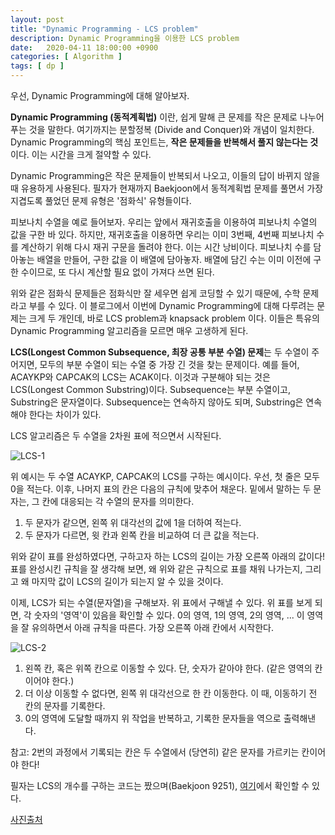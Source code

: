 ```yaml
---
layout: post
title: "Dynamic Programming - LCS problem"
description: Dynamic Programming을 이용한 LCS problem
date:   2020-04-11 18:00:00 +0900
categories: [ Algorithm ]
tags: [ dp ]
---
```


우선, Dynamic Programming에 대해 알아보자.

 **Dynamic Programming (동적계획법)** 이란, 쉽게 말해 큰 문제를 작은 문제로 나누어 푸는 것을 말한다. 여기까지는 분할정복 (Divide and Conquer)와 개념이 일치한다. Dynamic Programming의 핵심 포인트는, **작은 문제들을 반복해서 풀지 않는다는 것**이다. 이는 시간을 크게 절약할 수 있다. 
<!-- more -->
 Dynamic Programming은 작은 문제들이 반복되서 나오고, 이들의 답이 바뀌지 않을 때 유용하게 사용된다. 필자가 현재까지 Baekjoon에서 동적계획법 문제를 풀면서 가장 지겹도록 풀었던 문제 유형은 '점화식' 유형들이다.

 피보나치 수열을 예로 들어보자. 우리는 앞에서 재귀호출을 이용하여 피보나치 수열의 값을 구한 바 있다. 하지만, 재귀호출을 이용하면 우리는 이미 3번째, 4번째 피보나치 수를 계산하기 위해 다시 재귀 구문을 돌려야 한다. 이는 시간 낭비이다. 피보나치 수를 담아놓는 배열을 만들어, 구한 값을 이 배열에 담아놓자. 배열에 담긴 수는 이미 이전에 구한 수이므로, 또 다시 계산할 필요 없이 가져다 쓰면 된다. 

 위와 같은 점화식 문제들은 점화식만 잘 세우면 쉽게 코딩할 수 있기 때문에, 수학 문제라고 부를 수 있다. 이 블로그에서 이번에 Dynamic Programming에 대해 다루려는 문제는 크게 두 개인데, 바로 LCS problem과 knapsack problem 이다. 이들은 특유의 Dynamic Programming 알고리즘을 모르면 매우 고생하게 된다.

 **LCS(Longest Common Subsequence, 최장 공통 부분 수열) 문제**는 두 수열이 주어지면, 모두의 부분 수열이 되는 수열 중 가장 긴 것을 찾는 문제이다. 예를 들어, ACAYKP와 CAPCAK의 LCS는 ACAK이다. 이것과 구분해야 되는 것은 LCS(Longest Common Substring)이다. Subsequence는 부분 수열이고, Substring은 문자열이다. Subsequence는 연속하지 않아도 되며, Substring은 연속해야 한다는 차이가 있다.

LCS 알고리즘은 두 수열을 2차원 표에 적으면서 시작된다. 

![LCS-1](https://imgur.com/1kQoOSl.png)

위 예시는 두 수열 ACAYKP, CAPCAK의 LCS를 구하는 예시이다. 우선, 첫 줄은 모두 0을 적는다. 이후, 나머지 표의 칸은 다음의 규칙에 맞추어 채운다. 밑에서 말하는 두 문자는, 그 칸에 대응되는 각 수열의 문자를 의미한다.

1. 두 문자가 같으면, 왼쪽 위 대각선의 값에 1을 더하여 적는다.
2. 두 문자가 다르면, 윗 칸과 왼쪽 칸을 비교하여 더 큰 값을 적는다.

위와 같이 표를 완성하였다면, 구하고자 하는 LCS의 길이는 가장 오른쪽 아래의 값이다! 표를 완성시킨 규칙을 잘 생각해 보면, 왜 위와 같은 규칙으로 표를 채워 나가는지, 그리고 왜 마지막 값이 LCS의 길이가 되는지 알 수 있을 것이다. 

이제, LCS가 되는 수열(문자열)을 구해보자. 위 표에서 구해낼 수 있다. 
위 표를 보게 되면, 각 숫자의 '영역'이 있음을 확인할 수 있다. 0의 영역, 1의 영역, 2의 영역, ... 이 영역을 잘 유의하면서 아래 규칙을 따른다. 가장 오른쪽 아래 칸에서 시작한다.

![LCS-2](https://imgur.com/g89goUo.png)

1. 왼쪽 칸, 혹은 위쪽 칸으로 이동할 수 있다. 단, 숫자가 같아야 한다. (같은 영역의 칸이어야 한다.)
2. 더 이상 이동할 수 없다면, 왼쪽 위 대각선으로 한 칸 이동한다. 이 때, 이동하기 전 칸의 문자를 기록한다. 
3. 0의 영역에 도달할 때까지 위 작업을 반복하고, 기록한 문자들을 역으로 출력해낸다.


참고: 2번의 과정에서 기록되는 칸은 두 수열에서 (당연히) 같은 문자를 가르키는 칸이어야 한다! 

필자는 LCS의 개수를 구하는 코드는 짰으며(Baekjoon 9251), [여기][code]에서 확인할 수 있다.


[사진출처][pic]

[pic]: https://hooit.tistory.com/entry/LCSLongest-Common-Subsequence-%EC%95%8C%EA%B3%A0%EB%A6%AC%EC%A6%98-C%EC%96%B8%EC%96%B4
[code]: https://yxxshin.github.io/2020/04/18/2020-04-18-Baekjoon-9251/
